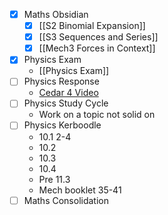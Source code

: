 - [x] Maths Obsidian
	- [x] [[S2 Binomial Expansion]]
	- [x] [[S3 Sequences and Series]]
	- [x] [[Mech3 Forces in Context]]
- [x] Physics Exam
	- [[Physics Exam]]
- [ ] Physics Response
	- [Cedar 4 Video](file:///C:/Users/matth_/AppData/Local/Packages/microsoft.windowscommunicationsapps_8wekyb3d8bbwe/TempState/msohtmlclip/clip_image001.png)
- [ ] Physics Study Cycle
	- Work on a topic not solid on
- [ ] Physics Kerboodle
	- 10.1 2-4
	- 10.2
	- 10.3
	- 10.4
	- Pre 11.3
	- Mech booklet 35-41
- [ ] Maths Consolidation
